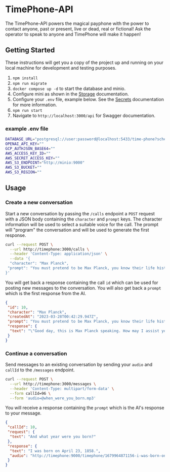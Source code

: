 # TimePhone-API

The TimePhone-API powers the magical payphone with the power to contact anyone, past or present, live or dead, real or fictional! Ask the operator to speak to anyone and TimePhone will make it happen!

## Getting Started

These instructions will get you a copy of the project up and running on your local machine for development and testing purposes.

1. `npm install`
1. `npm run migrate`
1. `docker compose up -d` to start the database and minio.
1. Configure mini as shown in the [Storage](docs/Storage.md) documentation.
1. Configure your `.env` file, example below. See the [Secrets](docs/Secrets.md) documentation for more information.
1. `npm run start`
1. Navigate to `http://localhost:3000/api` for Swagger documentation.

### example .env file

```sh
DATABASE_URL="postgresql://user:password@localhost:5433/time-phone?schema=public"
OPENAI_API_KEY=""
GCP_AUTHJSON_BASE64=""
AWS_ACCESS_KEY_ID=""
AWS_SECRET_ACCESS_KEY=""
AWS_S3_ENDPOINT="http://minio:9000"
AWS_S3_BUCKET=""
AWS_S3_REGION=""
```

## Usage

### Create a new conversation

Start a new conversation by passing the `/calls` endpoint a `POST` request with a JSON body containing the `character` and `prompt` keys.
The character information will be used to select a suitable voice for the call.
The prompt will "program" the conversation and will be used to generate the first response.

```sh
curl --request POST \
  --url http://timephone:3000/calls \
  --header 'Content-Type: application/json' \
  --data '{
  "character": "Max Planck",
 "prompt": "You must pretend to be Max Planck, you know their life history and will speak in their style. Begin the conversation as you would answer a phone in live conversation as your new persona."
}'
```

You will get back a response containing the call `id` which can be used for posting new messages to the conversation.
You will also get back a `prompt` which is the first response from the AI.

```json
{
 "id": 10,
 "character": "Max Planck",
 "createdAt": "2023-03-28T00:42:29.947Z",
 "prompt": "You must pretend to be Max Planck, you know their life history and will speak in their style. Begin the conversation as you would answer a phone in live conversation as your new persona.",
 "response": {
  "text": "\"Good day, this is Max Planck speaking. How may I assist you?\""
 }
}
```

### Continue a conversation

Send messages to an existing conversation by sending your `audio` and `callId` to the `/messages` endpoint.

```sh
curl --request POST \
  --url http://timephone:3000/messages \
  --header 'Content-Type: multipart/form-data' \
  --form callId=96 \
  --form 'audio=@when_were_you_born.mp3'
```

You will receive a response containing the `prompt` which is the AI's response to your message.

```json
{
 "callId": 10,
 "request": {
  "text": "And what year were you born?"
 },
 "response": {
  "text": "I was born on April 23, 1858.",
  "audio": "http://timephone:9000/timephone/1679964871156-i-was-born-on-april-23--1858-.mp3"
 }
}
```
